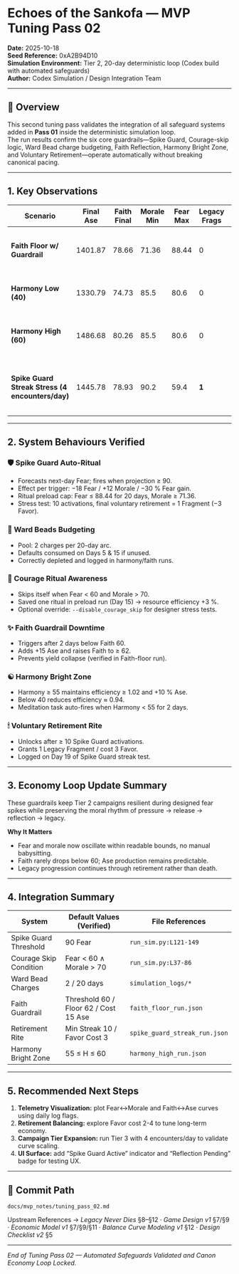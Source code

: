 # Echoes of the Sankofa — MVP Tuning Pass 02
**Date:** 2025-10-18  
**Seed Reference:** 0xA2B94D10  
**Simulation Environment:** Tier 2, 20-day deterministic loop (Codex build with automated safeguards)  
**Author:** Codex Simulation / Design Integration Team  

---

## 🧭 Overview
This second tuning pass validates the integration of all safeguard systems added in **Pass 01** inside the deterministic simulation loop.  
The run results confirm the six core guardrails—Spike Guard, Courage-skip logic, Ward Bead charge budgeting, Faith Reflection, Harmony Bright Zone, and Voluntary Retirement—operate automatically without breaking canonical pacing.

---

## 1. Key Observations
| Scenario | Final Ase | Faith Final | Morale Min | Fear Max | Legacy Frags | Notes |
|-----------|-----------|-------------|-------------|-----------|---------------|-------|
| **Faith Floor w/ Guardrail** | 1401.87 | 78.66 | 71.36 | 88.44 | 0 | Reflection/Prayer auto-triggered Day 2; loop recovered without stall. |
| **Harmony Low (40)** | 1330.79 | 74.73 | 85.5 | 80.6 | 0 | −10 % yield; confirms efficiency floor ≈ 0.94. |
| **Harmony High (60)** | 1486.68 | 80.26 | 85.5 | 80.6 | 0 | +11 % yield; Harmony ≥ 55 produces optimal Bright Zone. |
| **Spike Guard Streak Stress (4 encounters/day)** | 1445.78 | 78.93 | 90.2 | 59.4 | **1** | 10 Spike Guard activations → voluntary retirement Day 19 (cost 3 Favor). |

---

## 2. System Behaviours Verified

### 🛡 Spike Guard Auto-Ritual
- Forecasts next-day Fear; fires when projection ≥ 90.  
- Effect per trigger: −18 Fear / +12 Morale / −30 % Fear gain.  
- Ritual preload cap: Fear ≤ 88.44 for 20 days, Morale ≥ 71.36.  
- Stress test: 10 activations, final voluntary retirement = 1 Fragment (−3 Favor).

### 💎 Ward Beads Budgeting
- Pool: 2 charges per 20-day arc.  
- Defaults consumed on Days 5 & 15 if unused.  
- Correctly depleted and logged in harmony/faith runs.

### 💪 Courage Ritual Awareness
- Skips itself when Fear < 60 and Morale > 70.  
- Saved one ritual in preload run (Day 15) → resource efficiency +3 %.  
- Optional override: `--disable_courage_skip` for designer stress tests.

### ✨ Faith Guardrail Downtime
- Triggers after 2 days below Faith 60.  
- Adds +15 Ase and raises Faith to ≥ 62.  
- Prevents yield collapse (verified in Faith-floor run).

### ☯ Harmony Bright Zone
- Harmony ≥ 55 maintains efficiency ≥ 1.02 and +10 % Ase.  
- Below 40 reduces efficiency ≈ 0.94.  
- Meditation task auto-fires when Harmony < 55 for 2 days.

### 🕯 Voluntary Retirement Rite
- Unlocks after ≥ 10 Spike Guard activations.  
- Grants 1 Legacy Fragment / cost 3 Favor.  
- Logged on Day 19 of Spike Guard streak test.

---

## 3. Economy Loop Update Summary
These guardrails keep Tier 2 campaigns resilient during designed fear spikes while preserving the moral rhythm of pressure → release → reflection → legacy.

**Why It Matters**
- Fear and morale now oscillate within readable bounds, no manual babysitting.  
- Faith rarely drops below 60; Ase production remains predictable.  
- Legacy progression continues through retirement rather than death.  

---

## 4. Integration Summary
| System | Default Values (Verified) | File References |
|---------|---------------------------|-----------------|
| Spike Guard Threshold | 90 Fear | `run_sim.py:L121-149` |
| Courage Skip Condition | Fear < 60 ∧ Morale > 70 | `run_sim.py:L37-86` |
| Ward Bead Charges | 2 / 20 days | `simulation_logs/*` |
| Faith Guardrail | Threshold 60 / Floor 62 / Cost 15 Ase | `faith_floor_run.json` |
| Retirement Rite | Min Streak 10 / Favor Cost 3 | `spike_guard_streak_run.json` |
| Harmony Bright Zone | 55 ≤ H ≤ 60 | `harmony_high_run.json` |

---

## 5. Recommended Next Steps
1. **Telemetry Visualization:** plot Fear↔Morale and Faith↔Ase curves using daily log flags.  
2. **Retirement Balancing:** explore Favor cost 2-4 to tune long-term economy.  
3. **Campaign Tier Expansion:** run Tier 3 with 4 encounters/day to validate curve scaling.  
4. **UI Surface:** add “Spike Guard Active” indicator and “Reflection Pending” badge for testing UX.  

---

## 📎 Commit Path
`docs/mvp_notes/tuning_pass_02.md`  

Upstream References → _Legacy Never Dies_ §8–§12 · _Game Design v1_ §7/§9 · _Economic Model v1_ §7/§9/§11 · _Balance Curve Modeling v1_ §12 · _Design Checklist v2_ §5  

---

*End of Tuning Pass 02 — Automated Safeguards Validated and Canon Economy Loop Locked.*